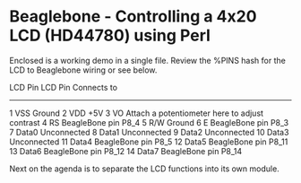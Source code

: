 Beaglebone - Controlling a 4x20 LCD (HD44780) using Perl
==========
Enclosed is a working demo in a single file.  Review the %PINS hash for the LCD to Beaglebone wiring or see below. 

LCD Pin		LCD Pin Connects to
--------------- -----------------------------------------------
1	VSS	Ground
2	VDD	+5V
3	VO	Attach a potentiometer here to adjust contrast
4	RS	BeagleBone pin P8_4
5	R/W	Ground
6	E	BeagleBone pin P8_3
7	Data0	Unconnected
8	Data1	Unconnected
9	Data2	Unconnected
10	Data3	Unconnected
11	Data4	BeagleBone pin P8_5
12	Data5	BeagleBone pin P8_11
13	Data6	BeagleBone pin P8_12
14	Data7	BeagleBone pin P8_14

Next on the agenda is to separate the LCD functions into its own module.